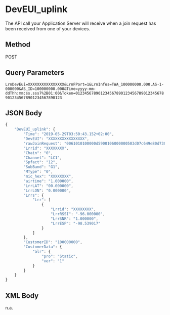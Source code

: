 # DevEUI_uplink
The API call your Application Server will receive when a join request has been received from one of your devices.

## Method
POST

## Query Parameters
`LrnDevEui=XXXXXXXXXXXXXXXX&LrnFPort=1&LrnInfos=TWA_100000000.000.AS-1-000000&AS_ID=100000000.000&Time=yyyy-mm-ddThh:mm:ss.sss7%2B01:00&Token=0123456789012345678901234567890123456789012345678901234567890123`

## JSON Body
```js
{
    "DevEUI_uplink": {
        "Time": "2019-05-29T03:50:43.152+02:00",
        "DevEUI": "XXXXXXXXXXXXXXXX",
        "rawJoinRequest": "0061010100000d5900106000000503d07c649e80d73062",
        "Lrrid": "XXXXXXXX",
        "Chain": "0",
        "Channel": "LC1",
        "Spfact": "12",
        "SubBand": "G1",
        "MType": "0",
        "mic_hex": "XXXXXXXX",
        "airtime": "1.000000",
        "LrrLAT": "00.000000",
        "LrrLON": "0.000000",
        "Lrrs": {
            "Lrr": [
                {
                    "Lrrid": "XXXXXXXX",
                    "LrrRSSI": "-96.000000",
                    "LrrSNR": "1.000000",
                    "LrrESP": "-98.539017"
                }
            ]
        },
        "CustomerID": "100000000",
        "CustomerData": {
            "alr": {
                "pro": "Static",
                "ver": "1"
            }
        }
    }
}
```

## XML Body
n.a.

